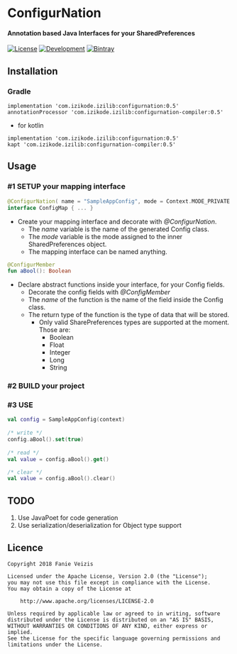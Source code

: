 # ConfigurNation
#### Annotation based Java Interfaces for your SharedPreferences
[![License](https://img.shields.io/badge/License-Apache%202.0-blue.svg)](https://opensource.org/licenses/Apache-2.0) [![Development](https://img.shields.io/badge/Stability-Development-green.svg)](https://shields.io/) [![Bintray](https://img.shields.io/badge/Bintray-0.5-lightgrey.svg)](https://dl.bintray.com/ifanie/izilib)
## Installation
### Gradle
```
implementation 'com.izikode.izilib:configurnation:0.5'
annotationProcessor 'com.izikode.izilib:configurnation-compiler:0.5'
```
* for kotlin
```
implementation 'com.izikode.izilib:configurnation:0.5'
kapt 'com.izikode.izilib:configurnation-compiler:0.5'
```
## Usage
### #1 SETUP your mapping interface
```kotlin
@ConfigurNation( name = "SampleAppConfig", mode = Context.MODE_PRIVATE )
interface ConfigMap { ... }
```
* Create your mapping interface and decorate with *@ConfigurNation*.
    * The *name* variable is the name of the generated Config class.
    * The *mode* variable is the mode assigned to the inner SharedPreferences object.
    * The mapping interface can be named anything.
```kotlin
@ConfigurMember
fun aBool(): Boolean
```
* Declare abstract functions inside your interface, for your Config fields.
    * Decorate the config fields with *@ConfigMember*
    * The *name* of the function is the name of the field inside the Config class.
    * The return type of the function is the type of data that will be stored.
        * Only valid SharePreferences types are supported at the moment. Those are:
            * Boolean
            * Float
            * Integer
            * Long
            * String
### #2 BUILD your project
### #3 USE
```kotlin
val config = SampleAppConfig(context)
  
/* write */
config.aBool().set(true)
  
/* read */
val value = config.aBool().get()

/* clear */
val value = config.aBool().clear()
```
## TODO
1. Use JavaPoet for code generation
2. Use serialization/deserialization for Object type support
## Licence

```
Copyright 2018 Fanie Veizis

Licensed under the Apache License, Version 2.0 (the "License");
you may not use this file except in compliance with the License.
You may obtain a copy of the License at

    http://www.apache.org/licenses/LICENSE-2.0

Unless required by applicable law or agreed to in writing, software
distributed under the License is distributed on an "AS IS" BASIS,
WITHOUT WARRANTIES OR CONDITIONS OF ANY KIND, either express or implied.
See the License for the specific language governing permissions and
limitations under the License.
```
